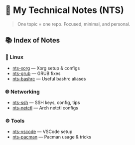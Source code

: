 # 🧠 My Technical Notes (NTS)

> One topic = one repo. Focused, minimal, and personal.

## 📚 Index of Notes

### 🐧 Linux
- [nts-xorg](https://github.com/zimindev/nts-xorg) — Xorg setup & configs
- [nts-grub](https://github.com/zimindev/nts-grub) — GRUB fixes
- [nts-bashrc](https://github.com/zimindev/nts-bashrc) — Useful bashrc aliases

### 🌐 Networking
- [nts-ssh](https://github.com/zimindev/nts-ssh) — SSH keys, config, tips
- [nts-netctl](https://github.com/zimindev/nts-netctl) — Arch netctl configs

### ⚙️ Tools
- [nts-vscode](https://github.com/zimindev/nts-vscode) — VSCode setup
- [nts-pacman](https://github.com/zimindev/nts-pacman) — Pacman usage & tricks
